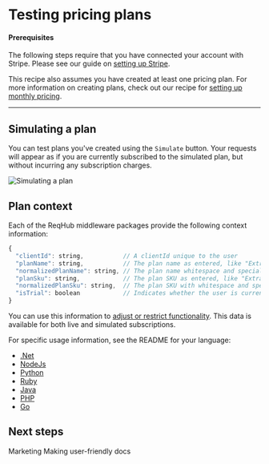 
# Testing pricing plans

#### Prerequisites

The following steps require that you have connected your account with Stripe. Please see our guide on [setting up Stripe](/guides/setting-up-stripe).

This recipe also assumes you have created at least one pricing plan. For more information on creating plans, check out our recipe for [setting up monthly pricing](/recipes/monthly-pricing).

----

## Simulating a plan

You can test plans you've created using the `Simulate` button. Your requests will appear as if you are currently subscribed to the simulated plan, but without incurring any subscription charges.

![Simulating a plan](https://reqhubprod.blob.core.windows.net/public/docs/simulate-plan.png)

## Plan context

Each of the ReqHub middleware packages provide the following context information:

```js
{
  "clientId": string,           // A clientId unique to the user
  "planName": string,           // The plan name as entered, like "Extra awesome"
  "normalizedPlanName": string, // The plan name whitespace and special characters removed, like "Extra-awesome"
  "planSku": string,            // The plan SKU as entered, like "Extra awesome SKU!!!"
  "normalizedPlanSku": string,  // The plan SKU with whitespace and special characters removed, like "Extra-awesome-SKU"
  "isTrial": boolean            // Indicates whether the user is currently in a trial period
}
```

You can use this information to [adjust or restrict functionality](/recipes/functionality-by-plan).
This data is available for both live and simulated subscriptions.

For specific usage information, see the README for your language:

* [.Net](https://github.com/SpaceGiraffe-io/ReqHubDotNet#plan-information)
* [NodeJs](https://github.com/SpaceGiraffe-io/ReqHubNode#plan-information)
* [Python](https://github.com/SpaceGiraffe-io/ReqHubPython#plan-information)
* [Ruby](https://github.com/SpaceGiraffe-io/ReqHubRuby#plan-information)
* [Java](https://github.com/SpaceGiraffe-io/ReqHubJava#plan-information)
* [PHP](https://github.com/SpaceGiraffe-io/ReqHubPHP#plan-information)
* [Go](https://github.com/SpaceGiraffe-io/ReqHubGo#plan-information)

## Next steps
Marketing
Making user-friendly docs

